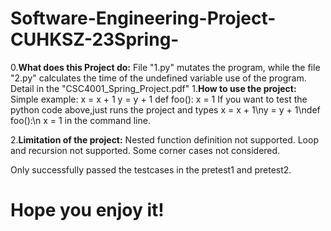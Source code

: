 # Software-Engineering-Project-CUHKSZ-23Spring-
0.**What does this Project do:**
File "1.py" mutates the program, while the file "2.py" calculates the time of the undefined variable use of the program.
Detail in the "CSC4001_Spring_Project.pdf"
1.**How to use the project:**
Simple example:
x = x + 1
y = y + 1
def foo():
    x = 1
If you want to test the python code above,just runs the project and types x = x + 1\ny = y + 1\ndef foo():\n    x = 1 in the command line.

2.**Limitation of the project:**
  Nested function definition not supported.
  Loop and recursion not supported.
  Some corner cases not considered.
  
  Only successfully passed the testcases in the pretest1 and pretest2.


# Hope you enjoy it!



